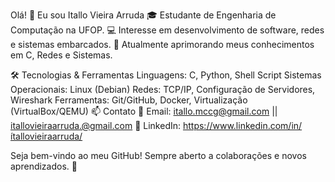 Olá! 👋 Eu sou Itallo Vieira Arruda
🎓 Estudante de Engenharia de Computação na UFOP.
💻 Interesse em desenvolvimento de software, redes e sistemas embarcados.
🚀 Atualmente aprimorando meus conhecimentos em C, Redes e Sistemas.

🛠️ Tecnologias & Ferramentas
Linguagens: C, Python, Shell Script
Sistemas Operacionais: Linux (Debian)
Redes: TCP/IP, Configuração de Servidores, Wireshark
Ferramentas: Git/GitHub, Docker, Virtualização (VirtualBox/QEMU)
📫 Contato
📧 Email: itallo.mccg@gmail.com || itallovieiraarruda.@gmail.com 🔗 LinkedIn: https://www.linkedin.com/in/ítallovieiraarruda/

Seja bem-vindo ao meu GitHub! Sempre aberto a colaborações e novos aprendizados. 🚀
